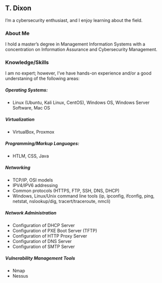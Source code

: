 ## T. Dixon

I’m a cybersecurity enthusiast, and I enjoy learning about the field.


### About Me

I hold a master’s degree in Management Information Systems with a concentration on Information Assurance and Cybersecurity Management.

### Knowledge/Skills

I am no expert; however, I’ve have hands-on experience and/or a good understaning of the following areas:

##### Operating Systems:  
* Linux (Ubuntu, Kali Linux, CentOS), Windows OS, Windows Server Software, Mac OS    

##### Virtualization
* VirtualBox, Proxmox  

##### Programming/Markup Languages:  
* HTLM, CSS, Java  

##### Networking
* TCP/IP, OSI models
* IPV4/IPV6 addressing 
* Common protocols (HTTPS, FTP, SSH, DNS, DHCP)
* Windows, Linux/Unix command line tools (ip, ipconfig, ifconfig, ping, netstat, nslookup/dig, tracert/traceroute, nmcli) 

##### Network Administration
* Configuration of DHCP Server
* Configuration of PXE Boot Server (TFTP)
* Configuration of HTTP Proxy Server
* Configuration of DNS Server
* Configuration of SMTP Server
  
##### Vulnerability Management Tools
* Nmap
* Nessus

